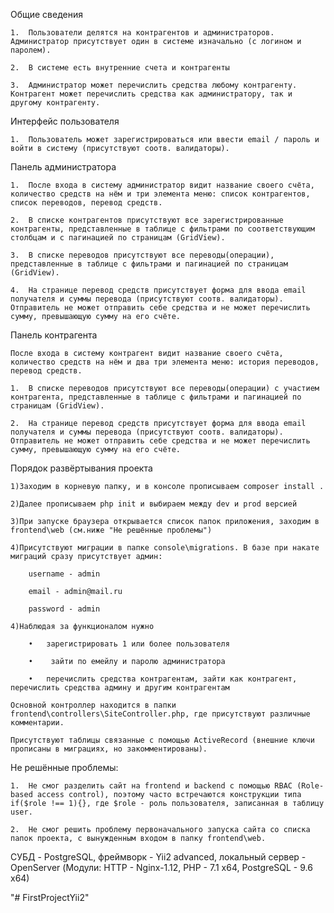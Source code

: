 Общие сведения

    1.	Пользователи делятся на контрагентов и администраторов. Администратор присутствует один в системе изначально (с логином и паролем).	
    
    2.	В системе есть внутренние счета и контрагенты
    
    3.	Администратор может перечислить средства любому контрагенту. Контрагент может перечислить средства как администратору, так и другому контрагенту.

Интерфейс пользователя

    1.	Пользователь может зарегистрироваться или ввести email / пароль и войти в систему (присутствуют соотв. валидаторы).

Панель администратора

    1.	После входа в систему администратор видит название своего счёта, количество средств на нём и три элемента меню: список контрагентов, список переводов, перевод средств. 
    
    2.	В списке контрагентов присутствуют все зарегистрированные контрагенты, представленные в таблице с фильтрами по соответствующим столбцам и с пагинацией по страницам (GridView).
    
    3.	В списке переводов присутствуют все переводы(операции), представленные в таблице с фильтрами и пагинацией по страницам (GridView).
    
    4.	На странице перевод средств присутствует форма для ввода email получателя и суммы перевода (присутствуют соотв. валидаторы). Отправитель не может отправить себе средства и не может перечислить сумму, превышающую сумму на его счёте.
    
Панель контрагента

    После входа в систему контрагент видит название своего счёта, количество средств на нём и два три элемента меню: история переводов, перевод средств.
    
    1.	В списке переводов присутствуют все переводы(операции) с участием контрагента, представленные в таблице с фильтрами и пагинацией по страницам (GridView).
    
    2.	На странице перевод средств присутствует форма для ввода email получателя и суммы перевода (присутствуют соотв. валидаторы). Отправитель не может отправить себе средства и не может перечислить сумму, превышающую сумму на его счёте.
    
Порядок развёртывания проекта

    1)Заходим в корневую папку, и в консоле прописываем composer install .
    
    2)Далее прописываем php init и выбираем между dev и prod версией
    
    3)При запуске браузера открывается список папок приложения, заходим в frontend\web (см.ниже "Не решённые проблемы")
    
    4)Присутствуют миграции в папке console\migrations. В базе при накате миграций сразу присутствует админ:
    
        username - admin
        
        email - admin@mail.ru
        
        password - admin
        
    4)Наблюдая за функционалом нужно 
    
        •	зарегистрировать 1 или более пользователя
        
        •	 зайти по емейлу и паролю администратора 
        
        •	перечислить средства контрагентам, зайти как контрагент, перечислить средства админу и другим контрагентам
        
    Основной контроллер находится в папки frontend\controllers\SiteController.php, где присутствуют различные комментарии. 
    
    Присутствуют таблицы связанные с помощью ActiveRecord (внешние ключи прописаны в миграциях, но закомментированы). 
    
Не решённые проблемы: 

    1.	Не смог разделить сайт на frontend и backend с помощью RBAC (Role-based access control), поэтому часто встречаются конструкции типа if($role !== 1){}, где $role - роль пользователя, записанная в таблицу user. 
    
    2.	Не смог решить проблему первоначального запуска сайта со списка папок проекта, с вынужденным входом в папку frontend\web.

СУБД - PostgreSQL, фреймворк - Yii2 advanced, локальный сервер - OpenServer (Модули: HTTP - Nginx-1.12, PHP - 7.1 x64, PostgreSQL - 9.6 x64)




"# FirstProjectYii2" 
